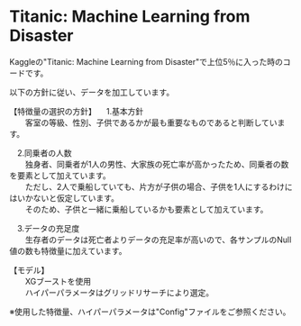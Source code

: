# Titanic: Machine Learning from Disaster

Kaggleの"Titanic: Machine Learning from Disaster"で上位5％に入った時のコードです。

以下の方針に従い、データを加工しています。


【特徴量の選択の方針】
　1.基本方針
<br>　　客室の等級、性別、子供であるかが最も重要なものであると判断しています。

　2.同乗者の人数
<br>　　独身者、同乗者が1人の男性、大家族の死亡率が高かったため、同乗者の数を要素として加えています。
<br>　　ただし、2人で乗船していても、片方が子供の場合、子供を1人にするわけにはいかないと仮定しています。
<br>　　そのため、子供と一緒に乗船しているかも要素として加えています。

　3.データの充足度
<br>　　生存者のデータは死亡者よりデータの充足率が高いので、各サンプルのNull値の数も特徴量に加えています。


【モデル】
<br>　　XGブーストを使用
<br>　　ハイパーパラメータはグリッドリサーチにより選定。

※使用した特徴量、ハイパーパラメータは"Config"ファイルをご参照ください。

